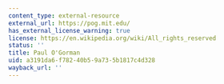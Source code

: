 ```yaml
---
content_type: external-resource
external_url: https://pog.mit.edu/
has_external_license_warning: true
license: https://en.wikipedia.org/wiki/All_rights_reserved
status: ''
title: Paul O'Gorman
uid: a3191da6-f782-40b5-9a73-5b1817c4d328
wayback_url: ''
---
```

